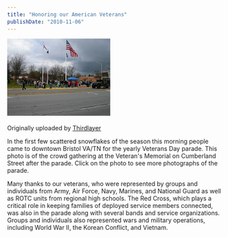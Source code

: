 ```yaml
---
title: "Honoring our American Veterans"
publishDate: "2010-11-06"
---
```


[![](images/5153007386_7416334b52_m.jpg)](http://www.flickr.com/photos/thirdlayer/5153007386/ "photo sharing")  
[](http://www.flickr.com/photos/thirdlayer/5153007386/)  
Originally uploaded by [Thirdlayer](http://www.flickr.com/people/thirdlayer/)

In the first few scattered snowflakes of the season this morning people came to downtown Bristol VA/TN for the yearly Veterans Day parade. This photo is of the crowd gathering at the Veteran's Memorial on Cumberland Street after the parade. Click on the photo to see more photographs of the parade.  
  
Many thanks to our veterans, who were represented by groups and individuals from Army, Air Force, Navy, Marines, and National Guard as well as ROTC units from regional high schools. The Red Cross, which plays a critical role in keeping families of deployed service members connected, was also in the parade along with several bands and service organizations. Groups and individuals also represented wars and military operations, including World War II, the Korean Conflict, and Vietnam.
